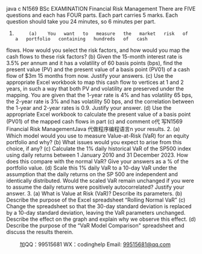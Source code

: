 java c
N1569
BSc   EXAMINATION
Financial   Risk   Management
There   are   FIVE   questions   and   each   has   FOUR   parts.    Each   part   carries   5   marks.
Each   question   should   take   you   24   minutes,   so   6   minutes   per   part.
1.          (a)    You   want   to   measure   the   market   risk   of   a   portfolio   containing   hundreds   of   cash
flows. How   would   you   select   the   risk   factors,   and   how   would   you   map   the   cash   flows   to   these   risk   factors?
(b)    Given   the   15-month   interest   rate   is   3.5%   per   annum   and   it   has   a   volatility   of   60
basis   points   (bps),   find   the   present   value   (PV)   and   the   present   value   of   a   basis   point   (PV01)   of   a   cash   flow   of   $3m   15   months   from   now.   Justify   your   answers.
(c)    Use   the   appropriate      Excel   workbook   to   map   this   cash   flow   to   vertices   at   1   and   2
years,   in   such   a   way   that   both   PV   and   volatility   are   preserved   under   the   mapping.
You   are   given   that   the   1-year   rate   is   4%   and   has   volatility   65   bps,   the   2-year   rate   is 3%   and   has   volatility   50   bps,   and   the   correlation   between   the   1-year   and   2-year   rates   is   0.9.   Justify   your   answer.
(d)    Use   the   appropriate    Excel   workbook   to   calculate   the   present   value   of   a   basis   point   (PV01)   of the   mapped   cash   flows   in   part   (c)   and   comment   o代 写N1569 Financial Risk ManagementJava
代做程序编程语言n   your   results.
2.          (a)    Which   model   would   you   use   to   measure   Value-at-Risk   (VaR)   for   an   equity   portfolio   and   why?
(b)    What   issues   would   you   expect   to   arise   from   this   choice,   if   any?
(c)    Calculate   the   1%   daily   historical   VaR   of the   SP500   index   using   daily   returns
between   1   January   2010   and   31   December   2023.    How   does   this   compare   with   the   normal   VaR?   Give   your   answers   as   a   %   of   the   portfolio   value.
(d)    Scale   this   1%   daily   VaR   to   a   10-day   VaR   under   the   assumption   that   the   daily returns   on   the   SP   500   are   independent   and   identically   distributed.   Would   the   scaled   VaR   remain   unchanged   if you   were   to   assume   the   daily   returns   were   positively   autocorrelated?   Justify   your   answer.
3.          (a)    What   is   Value   at   Risk   (VaR)?   Describe   its   parameters.
(b)    Describe   the   purpose   of the Excel   spreadsheet “Rolling    Normal   VaR”
(c)    Change   the   spreadsheet   so   that   the   30-day   standard   deviation   is   replaced   by   a 10-day   standard   deviation,   leaving   the   VaR   parameters   unchanged.    Describe   the   effect   on   the   graph   and   explain   why   we   observe   this   effect.
(d)    Describe   the   purpose   of the   “VaR      Model   Comparison"   spreadsheet   and   discuss   the   results   therein.

   

         
加QQ：99515681  WX：codinghelp  Email: 99515681@qq.com
